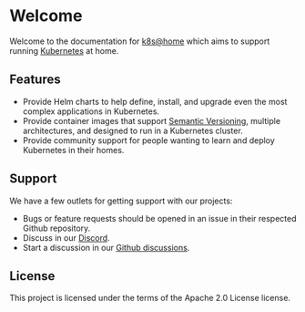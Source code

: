 # Welcome

Welcome to the documentation for [k8s@home](https://github.com/k8s-at-home) which aims to support running [Kubernetes](https://kubernetes.io/) at home.

## Features

- Provide Helm charts to help define, install, and upgrade even the most complex applications in Kubernetes.
- Provide container images that support [Semantic Versioning](https://semver.org/), multiple architectures, and designed to run in a Kubernetes cluster.
- Provide community support for people wanting to learn and deploy Kubernetes in their homes.

## Support

We have a few outlets for getting support with our projects:

- Bugs or feature requests should be opened in an issue in their respected Github repository.
- Discuss in our [Discord](https://discord.gg/sTMX7Vh).
- Start a discussion in our [Github discussions](https://github.com/k8s-at-home/organization/discussions).

## License

This project is licensed under the terms of the Apache 2.0 License license.
